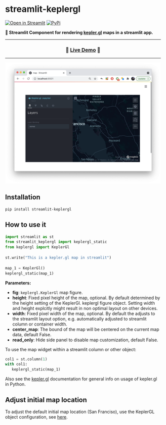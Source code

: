 # streamlit-keplergl

[![Open in Streamlit](https://static.streamlit.io/badges/streamlit_badge_black_white.svg)](https://share.streamlit.io/chrieke/streamlit-keplergl/main/examples/streamlit-keplergl-example.py)
[![PyPi](https://img.shields.io/pypi/v/streamlit-keplergl)](https://pypi.org/project/streamlit-keplergl/)

**🗾 Streamlit Component for rendering [kepler.gl](https://docs.kepler.gl/docs/keplergl-jupyter#2-add-data) maps in a streamlit app.**

---

<h3 align="center">
  🎈 <a href="https://share.streamlit.io/chrieke/streamlit-keplergl/main/examples/streamlit-keplergl-example.py">Live Demo</a> 🎈
</h3>

---

<p align="center">
    <img src="./examples/example-screenshot.png" width=700></a>
</p>

## Installation

```bash
pip install streamlit-keplergl
```

## How to use it

```python
import streamlit as st
from streamlit_keplergl import keplergl_static
from keplergl import KeplerGl

st.write("This is a kepler.gl map in streamlit")

map_1 = KeplerGl()
keplergl_static(map_1)
```

**Parameters:**
- **fig**: `keplergl.KeplerGl` map figure.
- **height**: Fixed pixel height of the map, optional. By default determined by the height setting of the KeplerGl.
  keplergl figure object. Setting width and height explcitly might result in non optimal layout on other devices.
- **width**: Fixed pixel width of the map, optional. By default the adjusts to the streamlit layout option, e.g. 
  automatically adjusted to streamlit column or container width.
- **center_map**: The bound of the map will be centered on the current map data, default False.
- **read_only**: Hide side panel to disable map customization, default False.


To use the map widget within a streamlit column or other object:
```python
col1 = st.column(1)
with col1:
   keplergl_static(map_1)
```

Also see the [kepler.gl]([kepler.gl](https://docs.kepler.gl/docs/keplergl-jupyter#2-add-data)) documentation
for general info on usage of kepler.gl in Python.

## Adjust initial map location

To adjust the default initial map location (San Franciso), use the KeplerGL object configuration, 
see [here](https://github.com/chrieke/streamlit-keplergl/issues/4#issuecomment-1011207633).

